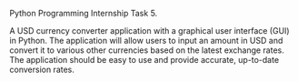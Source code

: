Python Programming Internship Task 5.

A USD currency converter application with a graphical user
interface (GUI) in Python. The application will allow users to input an
amount in USD and convert it to various other currencies based on the
latest exchange rates. The application should be easy to use and provide
accurate, up-to-date conversion rates.
